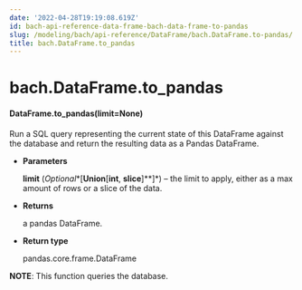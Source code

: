 ```yaml
---
date: '2022-04-28T19:19:08.619Z'
id: bach-api-reference-data-frame-bach-data-frame-to-pandas
slug: /modeling/bach/api-reference/DataFrame/bach.DataFrame.to-pandas/
title: bach.DataFrame.to_pandas
---
```


# bach.DataFrame.to_pandas


#### DataFrame.to_pandas(limit=None)
Run a SQL query representing the current state of this DataFrame against the database and return the
resulting data as a Pandas DataFrame.


* **Parameters**

    **limit** (*Optional**[**Union**[**int**, **slice**]**]*) – the limit to apply, either as a max amount of rows or a slice of the data.



* **Returns**

    a pandas DataFrame.



* **Return type**

    pandas.core.frame.DataFrame


**NOTE**: This function queries the database.

<!-- !! processed by numpydoc !! -->
